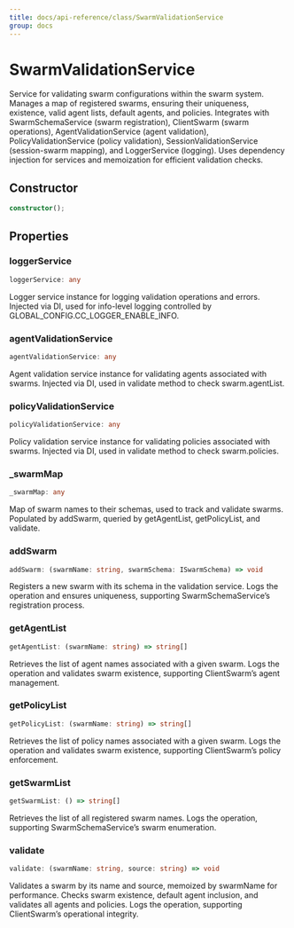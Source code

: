 ```yaml
---
title: docs/api-reference/class/SwarmValidationService
group: docs
---
```


# SwarmValidationService

Service for validating swarm configurations within the swarm system.
Manages a map of registered swarms, ensuring their uniqueness, existence, valid agent lists, default agents, and policies.
Integrates with SwarmSchemaService (swarm registration), ClientSwarm (swarm operations),
AgentValidationService (agent validation), PolicyValidationService (policy validation),
SessionValidationService (session-swarm mapping), and LoggerService (logging).
Uses dependency injection for services and memoization for efficient validation checks.

## Constructor

```ts
constructor();
```

## Properties

### loggerService

```ts
loggerService: any
```

Logger service instance for logging validation operations and errors.
Injected via DI, used for info-level logging controlled by GLOBAL_CONFIG.CC_LOGGER_ENABLE_INFO.

### agentValidationService

```ts
agentValidationService: any
```

Agent validation service instance for validating agents associated with swarms.
Injected via DI, used in validate method to check swarm.agentList.

### policyValidationService

```ts
policyValidationService: any
```

Policy validation service instance for validating policies associated with swarms.
Injected via DI, used in validate method to check swarm.policies.

### _swarmMap

```ts
_swarmMap: any
```

Map of swarm names to their schemas, used to track and validate swarms.
Populated by addSwarm, queried by getAgentList, getPolicyList, and validate.

### addSwarm

```ts
addSwarm: (swarmName: string, swarmSchema: ISwarmSchema) => void
```

Registers a new swarm with its schema in the validation service.
Logs the operation and ensures uniqueness, supporting SwarmSchemaService’s registration process.

### getAgentList

```ts
getAgentList: (swarmName: string) => string[]
```

Retrieves the list of agent names associated with a given swarm.
Logs the operation and validates swarm existence, supporting ClientSwarm’s agent management.

### getPolicyList

```ts
getPolicyList: (swarmName: string) => string[]
```

Retrieves the list of policy names associated with a given swarm.
Logs the operation and validates swarm existence, supporting ClientSwarm’s policy enforcement.

### getSwarmList

```ts
getSwarmList: () => string[]
```

Retrieves the list of all registered swarm names.
Logs the operation, supporting SwarmSchemaService’s swarm enumeration.

### validate

```ts
validate: (swarmName: string, source: string) => void
```

Validates a swarm by its name and source, memoized by swarmName for performance.
Checks swarm existence, default agent inclusion, and validates all agents and policies.
Logs the operation, supporting ClientSwarm’s operational integrity.
